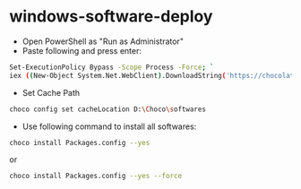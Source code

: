 # windows-software-deploy
- Open PowerShell as "Run as Administrator"
- Paste following and press enter:
```sh
Set-ExecutionPolicy Bypass -Scope Process -Force; `
iex ((New-Object System.Net.WebClient).DownloadString('https://chocolatey.org/install.ps1'))
```

- Set Cache Path
```sh
choco config set cacheLocation D:\Choco\softwares
```

- Use following command to install all softwares:
```sh
choco install Packages.config --yes
```
or

```sh
choco install Packages.config --yes --force
```